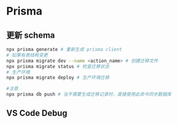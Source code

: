 # Prisma

## 更新 schema

```bash
npx prisma generate # 重新生成 prisma client
# 如果有表结构变更
npx prisma migrate dev --name <action_name> # 创建迁移文件
npx prisma migrate status # 检查迁移状态
# 生产环境
npx prisma migrate deploy # 生产环境迁移

#注意
npx prisma db push # 当不需要生成迁移记录时，直接使用此命令同步数据库
```

## VS Code Debug